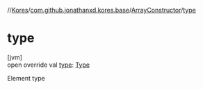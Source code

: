 //[Kores](../../../index.md)/[com.github.jonathanxd.kores.base](../index.md)/[ArrayConstructor](index.md)/[type](type.md)

# type

[jvm]\
open override val [type](type.md): [Type](https://docs.oracle.com/javase/8/docs/api/java/lang/reflect/Type.html)

Element type
